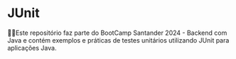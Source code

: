 # JUnit
🧩🧪Este repositório faz parte do BootCamp Santander 2024 - Backend com Java e contém exemplos e práticas de testes unitários utilizando JUnit para aplicações Java.
